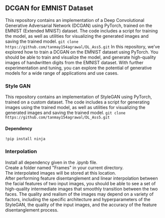 
## DCGAN for EMNIST Dataset
This repository contains an implementation of a Deep Convolutional Generative Adversarial Network (DCGAN) using PyTorch, trained on the EMNIST (Extended MNIST) dataset. The code includes a script for training the model, as well as utilities for visualizing the generated images and saving the trained model.
```git clone https://github.com/tanmay154agrawal/DL_Ass5.git```
In this repository, we've explored how to train a DCGAN on the EMNIST dataset using PyTorch. You should be able to train and visualize the model, and generate high-quality images of handwritten digits from the EMNIST dataset. With further experimentation and tuning, you can explore the potential of generative models for a wide range of applications and use cases.

### Style GAN
This repository contains an implementation of StyleGAN using PyTorch, trained on a custom dataset. The code includes a script for generating images using the trained model, as well as utilities for visualizing the generated images and saving the trained model.
```git clone https://github.com/tanmay154agrawal/DL_Ass5.git```
#### Dependency
```!pip install ninja```
### Interpolation
Install all dependency given in the .ipynb file.\
Create a folder named "Frames" in your current directory.\
The interpolated images will be stored at this location.\
After performing feature disentanglement and linear interpolation between the facial features of two input images, you should be able to see a set of high-quality intermediate images that smoothly transition between the two faces. The quality and realism of the images may depend on a variety of factors, including the specific architecture and hyperparameters of the StyleGAN, the quality of the input images, and the accuracy of the feature disentanglement process.
